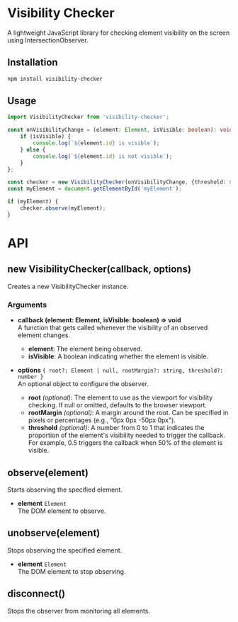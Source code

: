 # Visibility Checker

A lightweight JavaScript library for checking element visibility on the screen using IntersectionObserver.

## Installation

```bash
npm install visibility-checker
```

## Usage

```typescript
import VisibilityChecker from 'visibility-checker';

const onVisibilityChange = (element: Element, isVisible: boolean): void => {
    if (isVisible) {
        console.log(`${element.id} is visible`);
    } else {
        console.log(`${element.id} is not visible`);
    }
};

const checker = new VisibilityChecker(onVisibilityChange, {threshold: 0.5});
const myElement = document.getElementById('myElement');

if (myElement) {
    checker.observe(myElement);
}
```

# API

## new VisibilityChecker(callback, options)

Creates a new VisibilityChecker instance.

### Arguments

- **callback (element: Element, isVisible: boolean) => void**  
  A function that gets called whenever the visibility of an observed element changes.

    - **element**: The element being observed.
    - **isVisible**: A boolean indicating whether the element is visible.

- **options** `{ root?: Element | null, rootMargin?: string, threshold?: number }`  
  An optional object to configure the observer.

    - **root** *(optional)*: The element to use as the viewport for visibility checking. If null or omitted, defaults to
      the browser viewport.
    - **rootMargin** *(optional)*: A margin around the root. Can be specified in pixels or percentages (e.g., "0px 0px
      -50px 0px").
    - **threshold** *(optional)*: A number from 0 to 1 that indicates the proportion of the element's visibility needed
      to trigger the callback. For example, 0.5 triggers the callback when 50% of the element is visible.

## observe(element)

Starts observing the specified element.

- **element** `Element`  
  The DOM element to observe.

## unobserve(element)

Stops observing the specified element.

- **element** `Element`  
  The DOM element to stop observing.

## disconnect()

Stops the observer from monitoring all elements.